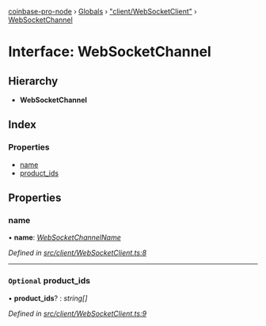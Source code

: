 [coinbase-pro-node](../README.md) › [Globals](../globals.md) › ["client/WebSocketClient"](../modules/_client_websocketclient_.md) › [WebSocketChannel](_client_websocketclient_.websocketchannel.md)

# Interface: WebSocketChannel

## Hierarchy

- **WebSocketChannel**

## Index

### Properties

- [name](_client_websocketclient_.websocketchannel.md#name)
- [product_ids](_client_websocketclient_.websocketchannel.md#optional-product_ids)

## Properties

### name

• **name**: _[WebSocketChannelName](../enums/_client_websocketclient_.websocketchannelname.md)_

_Defined in [src/client/WebSocketClient.ts:8](https://github.com/bennyn/coinbase-pro-node/blob/ea7299d/src/client/WebSocketClient.ts#L8)_

---

### `Optional` product_ids

• **product_ids**? : _string[]_

_Defined in [src/client/WebSocketClient.ts:9](https://github.com/bennyn/coinbase-pro-node/blob/ea7299d/src/client/WebSocketClient.ts#L9)_
